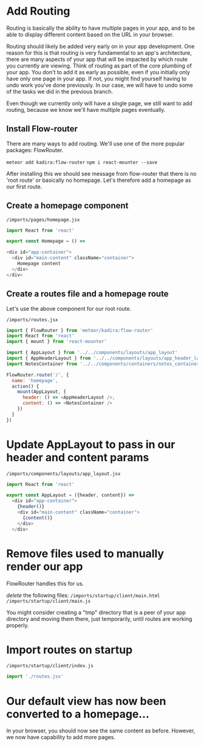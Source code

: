 # Add Routing

Routing is basically the ability to have multiple pages in your app, and to be able to display different content based on the URL in your browser.

Routing should likely be added very early on in your app development. One reason for this is that routing is very fundamental to an app's architecture, there are many aspects of your app that will be impacted by which route you currently are viewing.  Think of routing as part of the core plumbing of your app. You don't to add it as early as possible, even if you initially only have only one page in your app.  If not, you might find yourself having to undo work you've done previously.  In our case, we will have to undo some of the tasks we did in the previous branch.

Even though we currently only will have a single page, we still want to add routing, because we know we'll have multiple pages eventually.


## Install Flow-router

There are many ways to add routing.  We'll use one of the more popular packages: FlowRouter.

``` meteor add kadira:flow-router ```
``` npm i react-mounter --save ```

After installing this we should see message from flow-router that there is no 'root route' or basically no homepage.  Let's therefore add a homepage as our first route.

## Create a homepage component

``` /imports/pages/homepage.jsx ```


```js
import React from 'react'

export const Homepage = () => 

<div id="app-container">
  <div id="main-content" className="container">
    Homepage content
  </div>
</div>
```

## Create a routes file and a homepage route

Let's use the above component for our root route.

``` /imports/routes.jsx ```

```js
import { FlowRouter } from 'meteor/kadira:flow-router'
import React from 'react'
import { mount } from 'react-mounter'

import { AppLayout } from '../../components/layouts/app_layout'
import { AppHeaderLayout } from '../../components/layouts/app_header_layout'
import NotesContainer from '../../components/containers/notes_container'

FlowRouter.route('/', {
  name: 'homepage',
  action() {
    mount(AppLayout, {
      header: () => <AppHeaderLayout />,
      content: () => <NotesContainer />
    })
  }
})
```

# Update AppLayout to pass in our header and content params

``` /imports/components/layouts/app_layout.jsx ```

```js
import React from 'react'

export const AppLayout = ({header, content}) =>
  <div id="app-container">
    {header()}
    <div id="main-content" className="container">
      {content()}
    </div>
  </div>
```


# Remove files used to manually render our app
FlowRouter handles this for us.

_delete_ the following files:
```/imports/startup/client/main.html ```
```/imports/startup/client/main.js ```

You might consider creating a "tmp" directory that is a peer of your app directory and moving them there, just temporarily, until routes are working properly.

# Import routes on startup

``` /imports/startup/client/index.js ```

```js
import './routes.jsx'
```

# Our default view has now been converted to a homepage...

In your browser, you should now see the same content as before.  However, we now have capability to add more pages.

